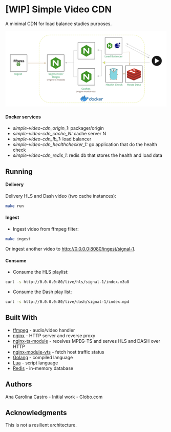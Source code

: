 # [WIP] Simple Video CDN
A minimal CDN for load balance studies purposes.

![Architecture](/images/architecture.png)


#### Docker services

- *simple-video-cdn_origin_1:* packager/origin
- *simple-video-cdn_cache_N:* cache server N
- *simple-video-cdn_lb_1:* load balancer
- *simple-video-cdn_healthchecker_1:* go application that do the health check
- *simple-video-cdn_redis_1*: redis db that stores the health and load data


## Running

#### Delivery
Delivery HLS and Dash video (two cache instances):
```bash
make run
```


#### Ingest
- Ingest video from ffmpeg filter:
```bash
make ingest
```

Or ingest another video to http://0.0.0.0:8080/ingest/signal-1.

#### Consume
- Consume the HLS playlist:
```bash
curl -s http://0.0.0.0:80/live/hls/signal-1/index.m3u8
```
- Consume the Dash play list:
```bash
curl -s http://0.0.0.0:80/live/dash/signal-1/index.mpd
```

## Built With
- [ffmpeg](https://github.com/FFmpeg/FFmpeg) - audio/video handler
- [nginx](https://github.com/nginx/nginx) - HTTP server and reverse proxy
- [nginx-ts-module](https://github.com/arut/nginx-ts-module) - receives MPEG-TS and serves HLS and DASH over HTTP
- [nginx-module-vts](https://github.com/vozlt/nginx-module-vts) - fetch host traffic status
- [Golang](https://golang.org/) - compiled language
- [Lua](https://www.lua.org/) - script language
- [Redis](https://redis.io/) - in-memory database

## Authors
Ana Carolina Castro - Initial work - Globo.com

## Acknowledgments
This is not a resilient architecture.
